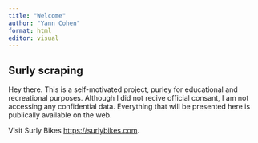 ```yaml
---
title: "Welcome"
author: "Yann Cohen"
format: html
editor: visual
---
```


## Surly scraping

Hey there. This is a self-motivated project, purley for educational and recreational purposes.
Although I did not recive official consant, I am not accessing any confidential data.
Everything that will be presented here is publically available on the web.

Visit Surly Bikes
<https://surlybikes.com>.

